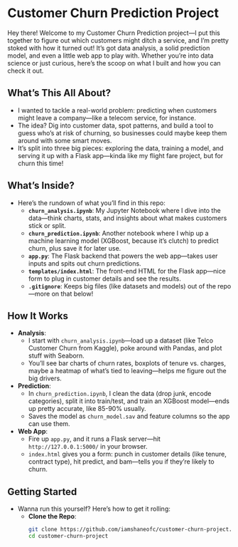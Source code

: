 # Customer Churn Prediction Project

Hey there! Welcome to my Customer Churn Prediction project—I put this together to figure out which customers might ditch a service, and I’m pretty stoked with how it turned out! It’s got data analysis, a solid prediction model, and even a little web app to play with. Whether you’re into data science or just curious, here’s the scoop on what I built and how you can check it out.

## What’s This All About?

- I wanted to tackle a real-world problem: predicting when customers might leave a company—like a telecom service, for instance.
- The idea? Dig into customer data, spot patterns, and build a tool to guess who’s at risk of churning, so businesses could maybe keep them around with some smart moves.
- It’s split into three big pieces: exploring the data, training a model, and serving it up with a Flask app—kinda like my flight fare project, but for churn this time!

## What’s Inside?

- Here’s the rundown of what you’ll find in this repo:
  - **`churn_analysis.ipynb`**: My Jupyter Notebook where I dive into the data—think charts, stats, and insights about what makes customers stick or split.
  - **`churn_prediction.ipynb`**: Another notebook where I whip up a machine learning model (XGBoost, because it’s clutch) to predict churn, plus save it for later use.
  - **`app.py`**: The Flask backend that powers the web app—takes user inputs and spits out churn predictions.
  - **`templates/index.html`**: The front-end HTML for the Flask app—nice form to plug in customer details and see the results.
  - **`.gitignore`**: Keeps big files (like datasets and models) out of the repo—more on that below!

## How It Works

- **Analysis**:
  - I start with `churn_analysis.ipynb`—load up a dataset (like Telco Customer Churn from Kaggle), poke around with Pandas, and plot stuff with Seaborn.
  - You’ll see bar charts of churn rates, boxplots of tenure vs. charges, maybe a heatmap of what’s tied to leaving—helps me figure out the big drivers.
- **Prediction**:
  - In `churn_prediction.ipynb`, I clean the data (drop junk, encode categories), split it into train/test, and train an XGBoost model—ends up pretty accurate, like 85-90% usually.
  - Saves the model as `churn_model.sav` and feature columns so the app can use them.
- **Web App**:
  - Fire up `app.py`, and it runs a Flask server—hit `http://127.0.0.1:5000/` in your browser.
  - `index.html` gives you a form: punch in customer details (like tenure, contract type), hit predict, and bam—tells you if they’re likely to churn.

## Getting Started

- Wanna run this yourself? Here’s how to get it rolling:
  - **Clone the Repo**:
    ```bash
    git clone https://github.com/iamshaneofc/customer-churn-project.git
    cd customer-churn-project
